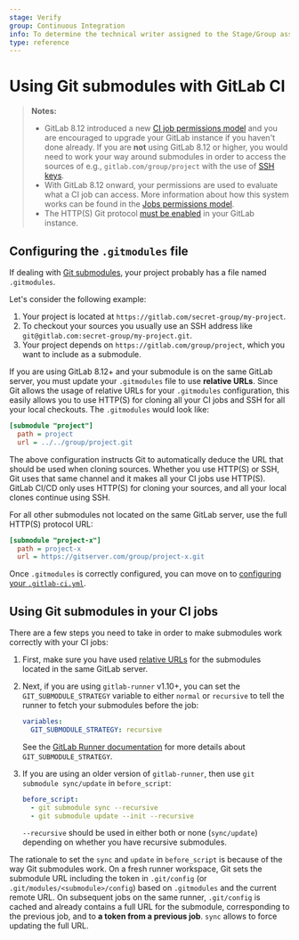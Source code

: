 ```yaml
---
stage: Verify
group: Continuous Integration
info: To determine the technical writer assigned to the Stage/Group associated with this page, see https://about.gitlab.com/handbook/engineering/ux/technical-writing/#designated-technical-writers
type: reference
---
```


# Using Git submodules with GitLab CI

> **Notes:**
>
> - GitLab 8.12 introduced a new [CI job permissions model](../user/project/new_ci_build_permissions_model.md) and you
>   are encouraged to upgrade your GitLab instance if you haven't done already.
>   If you are **not** using GitLab 8.12 or higher, you would need to work your way
>   around submodules in order to access the sources of e.g., `gitlab.com/group/project`
>   with the use of [SSH keys](ssh_keys/README.md).
> - With GitLab 8.12 onward, your permissions are used to evaluate what a CI job
>   can access. More information about how this system works can be found in the
>   [Jobs permissions model](../user/permissions.md#job-permissions).
> - The HTTP(S) Git protocol [must be enabled](../user/admin_area/settings/visibility_and_access_controls.md#enabled-git-access-protocols) in your GitLab instance.

## Configuring the `.gitmodules` file

If dealing with [Git submodules](https://git-scm.com/book/en/v2/Git-Tools-Submodules), your project probably has a file
named `.gitmodules`.

Let's consider the following example:

1. Your project is located at `https://gitlab.com/secret-group/my-project`.
1. To checkout your sources you usually use an SSH address like
   `git@gitlab.com:secret-group/my-project.git`.
1. Your project depends on `https://gitlab.com/group/project`, which you want
   to include as a submodule.

If you are using GitLab 8.12+ and your submodule is on the same GitLab server,
you must update your `.gitmodules` file to use **relative URLs**.
Since Git allows the usage of relative URLs for your `.gitmodules` configuration,
this easily allows you to use HTTP(S) for cloning all your CI jobs and SSH
for all your local checkouts. The `.gitmodules` would look like:

```ini
[submodule "project"]
  path = project
  url = ../../group/project.git
```

The above configuration instructs Git to automatically deduce the URL that
should be used when cloning sources. Whether you use HTTP(S) or SSH, Git uses
that same channel and it makes all your CI jobs use HTTP(S).
GitLab CI/CD only uses HTTP(S) for cloning your sources, and all your local
clones continue using SSH.

For all other submodules not located on the same GitLab server, use the full
HTTP(S) protocol URL:

```ini
[submodule "project-x"]
  path = project-x
  url = https://gitserver.com/group/project-x.git
```

Once `.gitmodules` is correctly configured, you can move on to
[configuring your `.gitlab-ci.yml`](#using-git-submodules-in-your-ci-jobs).

## Using Git submodules in your CI jobs

There are a few steps you need to take in order to make submodules work
correctly with your CI jobs:

1. First, make sure you have used [relative URLs](#configuring-the-gitmodules-file)
   for the submodules located in the same GitLab server.
1. Next, if you are using `gitlab-runner` v1.10+, you can set the
   `GIT_SUBMODULE_STRATEGY` variable to either `normal` or `recursive` to tell
   the runner to fetch your submodules before the job:

   ```yaml
   variables:
     GIT_SUBMODULE_STRATEGY: recursive
   ```

   See the [GitLab Runner documentation](runners/README.md#git-submodule-strategy)
   for more details about `GIT_SUBMODULE_STRATEGY`.

1. If you are using an older version of `gitlab-runner`, then use
   `git submodule sync/update` in `before_script`:

   ```yaml
   before_script:
     - git submodule sync --recursive
     - git submodule update --init --recursive
   ```

   `--recursive` should be used in either both or none (`sync/update`) depending on
   whether you have recursive submodules.

The rationale to set the `sync` and `update` in `before_script` is because of
the way Git submodules work. On a fresh runner workspace, Git sets the
submodule URL including the token in `.git/config`
(or `.git/modules/<submodule>/config`) based on `.gitmodules` and the current
remote URL. On subsequent jobs on the same runner, `.git/config` is cached
and already contains a full URL for the submodule, corresponding to the previous
job, and to **a token from a previous job**. `sync` allows to force updating
the full URL.
